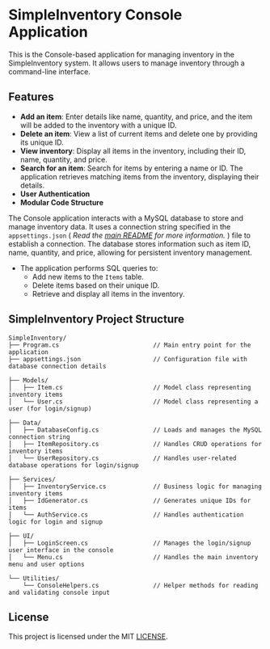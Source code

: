 # SimpleInventory Console Application

This is the Console-based application for managing inventory in the SimpleInventory system. It allows users to manage inventory through a command-line interface.

## Features

- **Add an item**: Enter details like name, quantity, and price, and the item will be added to the inventory with a unique ID.
- **Delete an item**: View a list of current items and delete one by providing its unique ID.
- **View inventory**: Display all items in the inventory, including their ID, name, quantity, and price.
- **Search for an item**: Search for items by entering a name or ID. The application retrieves matching items from the inventory, displaying their details.
- **User Authentication**  
- **Modular Code Structure**  

The Console application interacts with a MySQL database to store and manage inventory data. It uses a connection string specified in the `appsettings.json`  ( *Read the [main README](../README.md) for more information.* ) file to establish a connection. The database stores information such as item ID, name, quantity, and price, allowing for persistent inventory management.

- The application performs SQL queries to:
  - Add new items to the `Items` table.
  - Delete items based on their unique ID.
  - Retrieve and display all items in the inventory.
 

## SimpleInventory Project Structure
```text
SimpleInventory/
├── Program.cs                          // Main entry point for the application
├── appsettings.json                    // Configuration file with database connection details

├── Models/
│   ├── Item.cs                         // Model class representing inventory items
│   └── User.cs                         // Model class representing a user (for login/signup)

├── Data/
│   ├── DatabaseConfig.cs               // Loads and manages the MySQL connection string
│   ├── ItemRepository.cs               // Handles CRUD operations for inventory items
│   └── UserRepository.cs               // Handles user-related database operations for login/signup

├── Services/
│   ├── InventoryService.cs             // Business logic for managing inventory items
│   ├── IdGenerator.cs                  // Generates unique IDs for items
│   └── AuthService.cs                  // Handles authentication logic for login and signup

├── UI/
│   ├── LoginScreen.cs                  // Manages the login/signup user interface in the console
│   └── Menu.cs                         // Handles the main inventory menu and user options

└── Utilities/
    └── ConsoleHelpers.cs               // Helper methods for reading and validating console input

```

## License

This project is licensed under the MIT  [LICENSE](../LICENSE.txt).
